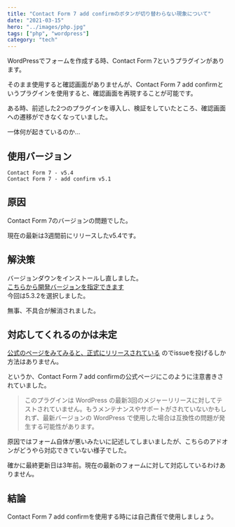```yaml
---
title: "Contact Form 7 add confirmのボタンが切り替わらない現象について"
date: "2021-03-15"
hero: "../images/php.jpg"
tags: ["php", "wordpress"]
category: "tech"
---
```

WordPressでフォームを作成する時、Contact Form 7というプラグインがあります。

そのまま使用すると確認画面がありませんが、Contact Form 7 add confirmというプラグインを使用すると、確認画面を再現することが可能です。

ある時、前述した2つのプラグインを導入し、検証をしていたところ、確認画面への遷移ができなくなっていました。

一体何が起きているのか...

## 使用バージョン
```shell
Contact Form 7 - v5.4
Contact Form 7 - add confirm v5.1
```

## 原因
Contact Form 7のバージョンの問題でした。

現在の最新は3週間前にリリースしたv5.4です。

<adsense></adsense>

## 解決策
バージョンダウンをインストールし直しました。  
[こちらから開発バージョンを指定できます](https://ja.wordpress.org/plugins/contact-form-7/advanced)   
今回は5.3.2を選択しました。

無事、不具合が解消されました。

## 対応してくれるのかは未定
[公式のページをみてみると、正式にリリースされている](https://contactform7.com/ja/2021/02/06/contact-form-7-54-beta/)
のでissueを投げるしか方法はありません。

というか、Contact Form 7 add confirmの公式ページにこのように注意書きされていました。
> このプラグインは WordPress の最新3回のメジャーリリースに対してテストされていません。もうメンテナンスやサポートがされていないかもしれず、最新バージョンの WordPress で使用した場合は互換性の問題が発生する可能性があります。

原因ではフォーム自体が悪いみたいに記述してしまいましたが、こちらのアドオンがどうやら対応できていない様子でした。

確かに最終更新日は3年前。現在の最新のフォームに対して対応しているわけありません。

## 結論
Contact Form 7 add confirmを使用する時には自己責任で使用しましょう。
